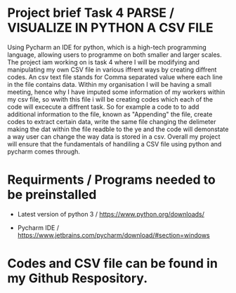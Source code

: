  # Project brief Task 4 PARSE / VISUALIZE IN PYTHON A CSV FILE

Using Pycharm an IDE for python, which is a high-tech programming language, allowing users to programme on both smaller and larger scales. The project iam working on is task 4 where I will be modifying and manipulating my own CSV file in various iffrent ways by creating diffrent codes. An csv text file stands for Comma separated value where each line in the file contains data. Within my organisation I will be having a small meeting, hence why I have imputed some information of my workers within my csv file, so wwith this file i will be creating codes which each of the code will excecute a diffrent task. So for example a code to to add additional information to the file, known as "Appending" the file, create codes to extract certain data, write the same file changing the delimeter making the dat within the file readble to the ye and the code will demonstate a way user can change the way data is stored in a csv. Overall my project will ensure that the fundamentals of handiling a CSV file using python and pycharm comes through.

  # Requirments / Programs needed to be preinstalled

* Latest version of python 3 / https://www.python.org/downloads/

* Pycharm IDE / https://www.jetbrains.com/pycharm/download/#section=windows

# Codes and CSV file can be found in my Github Respository.

